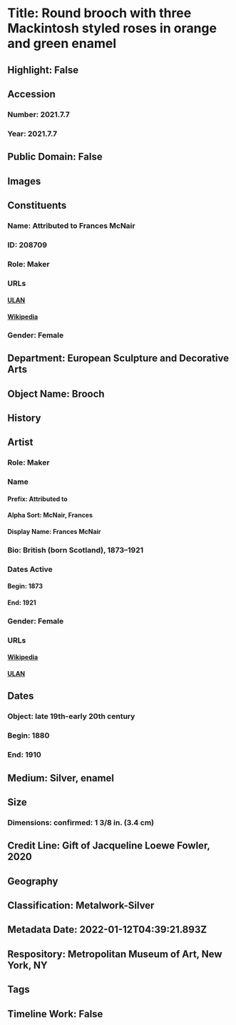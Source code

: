 # Title: Round brooch with three Mackintosh styled roses in orange and green enamel
## Highlight: False
## Accession
### Number: 2021.7.7
### Year: 2021.7.7
## Public Domain: False
## Images
## Constituents
### Name: Attributed to Frances McNair
### ID: 208709
### Role: Maker
### URLs
#### [ULAN](http://vocab.getty.edu/page/ulan/500023450)
#### [Wikipedia](https://www.wikidata.org/wiki/Q458827)
### Gender: Female
## Department: European Sculpture and Decorative Arts
## Object Name: Brooch
## History
## Artist
### Role: Maker
### Name
#### Prefix: Attributed to
#### Alpha Sort: McNair, Frances
#### Display Name: Frances McNair
### Bio: British (born Scotland), 1873–1921
### Dates Active
#### Begin: 1873
#### End: 1921
### Gender: Female
### URLs
#### [Wikipedia](https://www.wikidata.org/wiki/Q458827)
#### [ULAN](http://vocab.getty.edu/page/ulan/500023450)
## Dates
### Object: late 19th-early 20th century
### Begin: 1880
### End: 1910
## Medium: Silver, enamel
## Size
### Dimensions: confirmed: 1 3/8 in. (3.4 cm)
## Credit Line: Gift of Jacqueline Loewe Fowler, 2020
## Geography
## Classification: Metalwork-Silver
## Metadata Date: 2022-01-12T04:39:21.893Z
## Respository: Metropolitan Museum of Art, New York, NY
## Tags
## Timeline Work: False